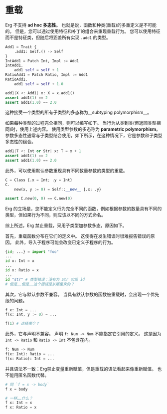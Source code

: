 # 重载

Erg 不支持 __ad hoc 多态性__。 也就是说，函数和种类(重载)的多重定义是不可能的。 但是，您可以通过使用特征和补丁的组合来重现重载行为。
您可以使用特征而不是特征类，但随后将涵盖所有实现 `.add1` 的类型。

```python
Add1 = Trait {
    .add1: Self.() -> Self
}
IntAdd1 = Patch Int, Impl := Add1
IntAdd1.
    add1 self = self + 1
RatioAdd1 = Patch Ratio, Impl := Add1
RatioAdd1.
    add1 self = self + 1.0

add1|X <: Add1| x: X = x.add1()
assert add1(1) == 2
assert add1(1.0) == 2.0
```

这种接受一个类型的所有子类型的多态称为__subtyping polymorphism__。

如果每种类型的过程完全相同，则可以编写如下。 当行为从类到类(但返回类型相同)时，使用上述内容。
使用类型参数的多态称为 __parametric polymorphism__。 参数多态性通常与子类型结合使用，如下所示，在这种情况下，它是参数和子类型多态性的组合。

```python
add1|T <: Int or Str| x: T = x + 1
assert add1(1) == 2
assert add1(1.0) == 2.0
```

此外，可以使用默认参数重现具有不同数量参数的类型的重载。

```python
C = Class {.x = Int; .y = Int}
C.
    new(x, y := 0) = Self::__new__ {.x; .y}

assert C.new(0, 0) == C.new(0)
```

Erg 的立场是，您不能定义行为完全不同的函数，例如根据参数的数量具有不同的类型，但如果行为不同，则应该以不同的方式命名。

综上所述，Erg 禁止重载，采用子类型加参数多态，原因如下。

首先，重载函数分布在它们的定义中。 这使得在发生错误时很难报告错误的原因。
此外，导入子程序可能会改变已定义子程序的行为。

```python
{id; ...} = import "foo"
...
id x: Int = x
...
id x: Ratio = x
...
id "str" # 类型错误：没有为 Str 实现 id
# 但是……但是……这个错误是从哪里来的？
```

其次，它与默认参数不兼容。 当具有默认参数的函数被重载时，会出现一个优先级的问题。

```python
f x: Int = ...
f(x: Int, y := 0) = ...

f(1) # 选择哪个？
```

此外，它与声明不兼容。
声明 `f: Num -> Num` 不能指定它引用的定义。 这是因为 `Int -> Ratio` 和 `Ratio -> Int` 不包含在内。

```python
f: Num -> Num
f(x: Int): Ratio = ...
f(x: Ratio): Int = ...
```

并且语法不一致：Erg禁止变量重新赋值，但是重载的语法看起来像重新赋值。
也不能用匿名函数代替。

```python
# 同 `f = x -> body`
f x = body

# 一样……什么？
f x: Int = x
f x: Ratio = x
```
